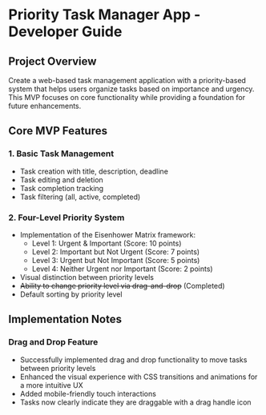 # Priority Task Manager App - Developer Guide

## Project Overview

Create a web-based task management application with a priority-based system that helps users organize tasks based on importance and urgency. This MVP focuses on core functionality while providing a foundation for future enhancements.

## Core MVP Features

### 1. Basic Task Management

* Task creation with title, description, deadline
* Task editing and deletion
* Task completion tracking
* Task filtering (all, active, completed)

### 2. Four-Level Priority System

* Implementation of the Eisenhower Matrix framework:
  * Level 1: Urgent & Important (Score: 10 points)
  * Level 2: Important but Not Urgent (Score: 7 points)
  * Level 3: Urgent but Not Important (Score: 5 points)
  * Level 4: Neither Urgent nor Important (Score: 2 points)
* Visual distinction between priority levels
* ~~Ability to change priority level via drag-and-drop~~ (Completed)
* Default sorting by priority level

## Implementation Notes

### Drag and Drop Feature
- Successfully implemented drag and drop functionality to move tasks between priority levels
- Enhanced the visual experience with CSS transitions and animations for a more intuitive UX
- Added mobile-friendly touch interactions
- Tasks now clearly indicate they are draggable with a drag handle icon
